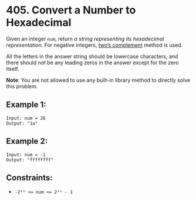 # 405. Convert a Number to Hexadecimal

Given an integer `num`, return _a string representing its hexadecimal representation_. For negative integers, [two’s complement](https://en.wikipedia.org/wiki/Two%27s_complement) method is used.

All the letters in the answer string should be lowercase characters, and there should not be any leading zeros in the answer except for the zero itself.

**Note**: You are not allowed to use any built-in library method to directly solve this problem.

## Example 1:

```
Input: num = 26
Output: "1a"
```

## Example 2:

```
Input: num = -1
Output: "ffffffff"
```

## Constraints:

- `-2³¹ <= num <= 2³¹ - 1`
